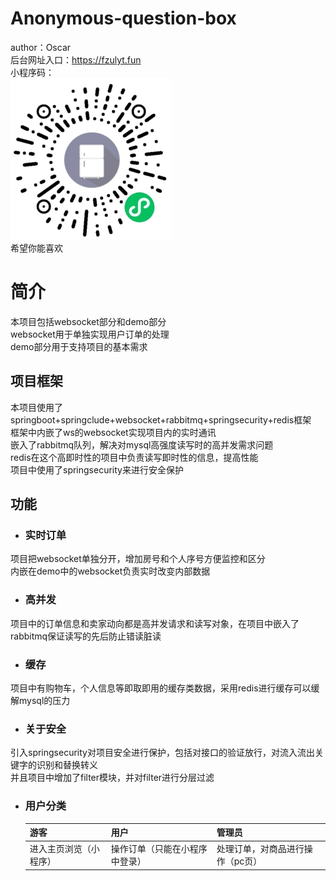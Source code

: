 # Anonymous-question-box 
author：Oscar  
后台网址入口：https://fzulyt.fun  
小程序码：  
![image](https://github.com/OSCAR-super/shopping-online/blob/master/%E6%9D%8E%E5%85%88%E7%94%9F%E7%9A%84%E5%86%B0%E7%AE%B1.jpg)  
希望你能喜欢  
# 简介 
本项目包括websocket部分和demo部分  
websocket用于单独实现用户订单的处理  
demo部分用于支持项目的基本需求  
## 项目框架 
本项目使用了springboot+springclude+websocket+rabbitmq+springsecurity+redis框架  
框架中内嵌了ws的websocket实现项目内的实时通讯  
嵌入了rabbitmq队列，解决对mysql高强度读写时的高并发需求问题  
redis在这个高即时性的项目中负责读写即时性的信息，提高性能  
项目中使用了springsecurity来进行安全保护 
## 功能  
 * ### 实时订单
 项目把websocket单独分开，增加房号和个人序号方便监控和区分  
 内嵌在demo中的websocket负责实时改变内部数据  
 * ### 高并发
 项目中的订单信息和卖家动向都是高并发请求和读写对象，在项目中嵌入了rabbitmq保证读写的先后防止错读脏读  
 * ### 缓存
 项目中有购物车，个人信息等即取即用的缓存类数据，采用redis进行缓存可以缓解mysql的压力  
 * ### 关于安全
 引入springsecurity对项目安全进行保护，包括对接口的验证放行，对流入流出关键字的识别和替换转义  
 并且项目中增加了filter模块，并对filter进行分层过滤  
 * ### 用户分类
   游客|用户|管理员
   ---- | ----- | ------ 
   进入主页浏览（小程序）|操作订单（只能在小程序中登录）|处理订单，对商品进行操作（pc页）
 
